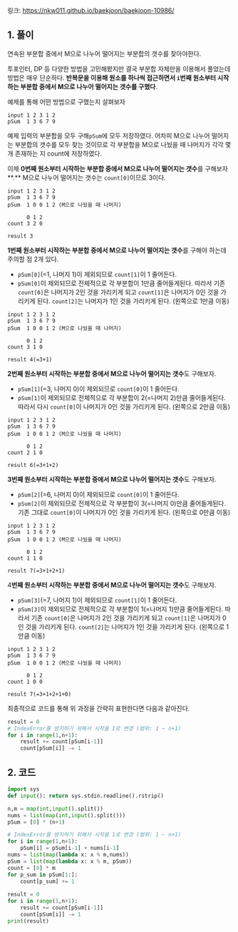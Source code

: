 링크: https://nkw011.github.io/baekjoon/baekjoon-10986/

## 1. 풀이

연속된 부분합 중에서 M으로 나누어 떨어지는 부분합의 갯수를 찾아야한다.

투포인터, DP 등 다양한 방법을 고민해봤지만 결국 부분합 자체만을 이용해서 풀었는데 방법은 매우 단순하다. **반복문을 이용해 원소를 하나씩 접근하면서 `i`번째 원소부터 시작하는 부분합 중에서 M으로 나누어 떨어지는 갯수를 구했다**. 

예제를 통해 어떤 방법으로 구했는지 살펴보자

```
input 1 2 3 1 2
pSum  1 3 6 7 9
```

예제 입력의 부분합을 모두 구해`pSum`에 모두 저장하였다. 어차피 M으로 나누어 떨어지는 부분합의 갯수를 모두 찾는 것이므로 각 부분합을 M으로 나눴을 때 나머지가 각각 몇 개 존재하는 지 count에 저장하였다. 

이제 **0번째 원소부터 시작하는 부분합 중에서 M으로 나누어 떨어지는 갯수**를 구해보자**.** M으로 나누어 떨어지는 갯수는  `count[0]`이므로 3이다. 

```
input 1 2 3 1 2
pSum  1 3 6 7 9
pSum  1 0 0 1 2 (M으로 나눴을 때 나머지)

      0 1 2
count 3 2 0

result 3
```

**1번째 원소부터 시작하는 부분합 중에서 M으로 나누어 떨어지는 갯수**를 구해야 하는데 주의할 점 2개 있다. 

- `pSum[0]`(=1, 나머지 1)이 제외되므로 `count[1]`이 1 줄어든다.
- `pSum[0]`이 제외되므로 전체적으로 각 부분합이 1만큼 줄어들게된다. 따라서 기존 `count[0]`은 나머지가 2인 것을 가리키게 되고 `count[1]`은 나머지가 0인 것을 가리키게 된다. `count[2]`는 나머지가 1인 것을 가리키게 된다. (왼쪽으로 1만큼 이동)

```
input 1 2 3 1 2
pSum  1 3 6 7 9
pSum  1 0 0 1 2 (M으로 나눴을 때 나머지)

      0 1 2
count 3 1 0

result 4(=3+1)
```

**2번째 원소부터 시작하는 부분합 중에서 M으로 나누어 떨어지는 갯수**도 구해보자.

- `pSum[1]`(=3, 나머지 0)이 제외되므로 `count[0]`이 1 줄어든다.
- `pSum[1]`이 제외되므로 전체적으로 각 부분합이 2(=나머지 2)만큼 줄어들게된다. 따라서 다시 `count[0]`이 나머지가 0인 것을 가리키게 된다. (왼쪽으로 2만큼 이동)

```
input 1 2 3 1 2
pSum  1 3 6 7 9
pSum  1 0 0 1 2 (M으로 나눴을 때 나머지)

      0 1 2
count 2 1 0

result 6(=3+1+2)
```

**3번째 원소부터 시작하는 부분합 중에서 M으로 나누어 떨어지는 갯수**도 구해보자.

- `pSum[2]`(=6, 나머지 0)이 제외되므로 `count[0]`이 1 줄어든다.
- `pSum[2]`이 제외되므로 전체적으로 각 부분합이 3(=나머지 0)만큼 줄어들게된다. 기존 그대로 `count[0]`이 나머지가 0인 것을 가리키게 된다. (왼쪽으로 0만큼 이동)

```
input 1 2 3 1 2
pSum  1 3 6 7 9
pSum  1 0 0 1 2 (M으로 나눴을 때 나머지)

      0 1 2
count 1 1 0

result 7(=3+1+2+1)
```

4**번째 원소부터 시작하는 부분합 중에서 M으로 나누어 떨어지는 갯수**도 구해보자.

- `pSum[3]`(=7, 나머지 1)이 제외되므로 `count[1]`이 1 줄어든다.
- `pSum[3]`이 제외되므로 전체적으로 각 부분합이 1(=나머지 1)만큼 줄어들게된다.  따라서 기존 `count[0]`은 나머지가 2인 것을 가리키게 되고 `count[1]`은 나머지가 0인 것을 가리키게 된다. `count[2]`는 나머지가 1인 것을 가리키게 된다. (왼쪽으로 1만큼 이동)

```
input 1 2 3 1 2
pSum  1 3 6 7 9
pSum  1 0 0 1 2 (M으로 나눴을 때 나머지)

      0 1 2
count 1 0 0

result 7(=3+1+2+1+0)
```

최종적으로 코드를 통해 위 과정을 간략히 표현한다면 다음과 같아진다.

```python
result = 0
# IndexError를 방지하기 위해서 시작을 1로 변경 (범위: 1 ~ n+1)
for i in range(1,n+1):
    result += count[pSum[i-1]]
    count[pSum[i]] -= 1
```

## 2. 코드

```python
import sys
def input(): return sys.stdin.readline().rstrip()

n,m = map(int,input().split())
nums = list(map(int,input().split()))
pSum = [0] * (n+1)

# IndexError를 방지하기 위해서 시작을 1로 변경 (범위: 1 ~ n+1)
for i in range(1,n+1):
    pSum[i] = pSum[i-1] + nums[i-1]
nums = list(map(lambda x: x % m,nums))
pSum = list(map(lambda x: x % m, pSum))
count = [0] * m
for p_sum in pSum[1:]:
    count[p_sum] += 1
    
result = 0
for i in range(1,n+1):
    result += count[pSum[i-1]]
    count[pSum[i]] -= 1
print(result)
```
